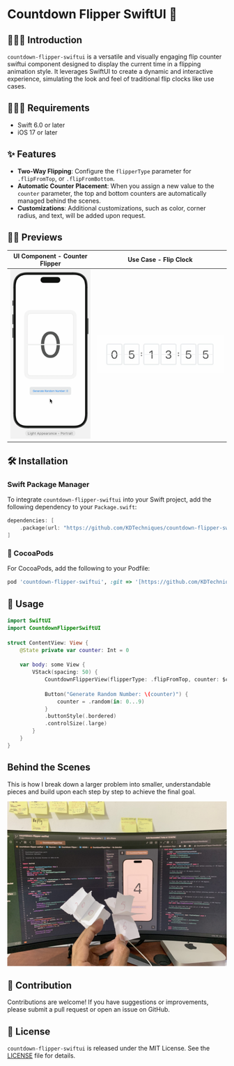 # Countdown Flipper SwiftUI 📆

## 👨🏻‍🏫 Introduction
`countdown-flipper-swiftui` is a versatile and visually engaging flip counter swiftui component designed to display the current time in a flipping animation style. It leverages SwiftUI to create a dynamic and interactive experience, simulating the look and feel of traditional flip clocks like use cases.


## 🧑🏻‍💻 Requirements
- Swift 6.0 or later
- iOS 17 or later


## ✨ Features

- **Two-Way Flipping**: Configure the `flipperType` parameter for `.flipFromTop`, or `.flipFromBottom`.
- **Automatic Counter Placement**: When you assign a new value to the `counter` parameter, the top and bottom counters are automatically managed behind the scenes.
- **Customizations**: Additional customizations, such as color, corner radius, and text, will be added upon request.

  
## 🤳🏻 Previews
|UI Component - Counter Flipper|Use Case - Flip Clock|
|-|-|
| <img src="https://github.com/KDTechniques/ReadMe_Media_Files/blob/main/countdown-flipper-swiftui/Counter%20Flipper.gif?raw=true" alt="Counter Flipper">|<img src="https://github.com/KDTechniques/ReadMe_Media_Files/blob/main/countdown-flipper-swiftui/Demo.gif?raw=true" alt="Demo">|


## 🛠️ Installation

### Swift Package Manager

To integrate `countdown-flipper-swiftui` into your Swift project, add the following dependency to your `Package.swift`:

```swift
dependencies: [
    .package(url: "https://github.com/KDTechniques/countdown-flipper-swiftui.git", from: "1.0.0")
]
```
### 🫛 CocoaPods
For CocoaPods, add the following to your Podfile:

```ruby
pod 'countdown-flipper-swiftui', :git => '[https://github.com/KDTechniques/countdown-flipper-swiftui.git](https://github.com/KDTechniques/countdown-flipper-swiftui.git)'
```


## 📖 Usage
```swift
import SwiftUI
import CountdownFlipperSwiftUI

struct ContentView: View {
    @State private var counter: Int = 0
    
    var body: some View {
        VStack(spacing: 50) {
            CountdownFlipperView(flipperType: .flipFromTop, counter: $counter, fontSize: 200) // <--- here
            
            Button("Generate Random Number: \(counter)") {
                counter = .random(in: 0...9)
            }
            .buttonStyle(.bordered)
            .controlSize(.large)
        }
    }
}
```

## Behind the Scenes
This is how I break down a larger problem into smaller, understandable pieces and build upon each step by step to achieve the final goal.

<img src="https://github.com/KDTechniques/ReadMe_Media_Files/blob/main/countdown-flipper-swiftui/Behind%20the%20Scenes.jpg?raw=true" alt="Behind the Scenes">


## 🤝 Contribution
Contributions are welcome! If you have suggestions or improvements, please submit a pull request or open an issue on GitHub.


## 📜 License
`countdown-flipper-swiftui` is released under the MIT License. See the [LICENSE](https://github.com/KDTechniques/countdown-flipper-swiftui/blob/main/LICENSE) file for details.
